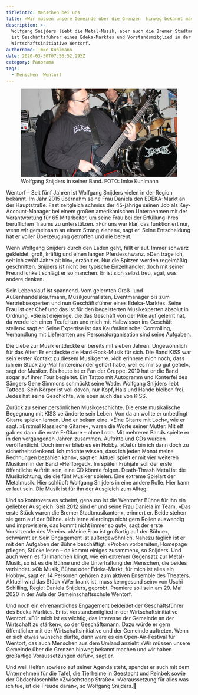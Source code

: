 ```yaml
---
titleintro: Menschen bei uns
title: »Wir müssen unsere Gemeinde über die Grenzen  hinweg bekannt machen.«
description: >-
  Wolfgang Snijders liebt die Metal-Musik, aber auch die Bremer Stadtmusikanten,
  ist Geschäftsführer eines Edeka-Marktes und Vorstandsmitglied in der
  Wirtschaftsinitiative Wentorf.
authorname: Imke Kuhlmann
date: 2020-03-30T07:56:52.295Z
category: Panorama
tags:
  - Menschen  Wentorf
---
```


<figure>
  <img src="/static/media/2020-Snijders-Wolfgang.jpg">
  <figcaption>
Wolfgang Snijders in seiner Band. FOTO: Imke Kuhlmann
   
  </figcaption>
</figure>


Wentorf – Seit fünf Jahren ist Wolfgang Snijders vielen in der Region bekannt. Im Jahr 2015 übernahm seine Frau Daniela den EDEKA-Markt an der Hauptstraße. Fast zeitgleich schmiss der 45-jährige seinen Job als Key-Account-Manager bei einem großen amerikanischen Unternehmen mit der Verantwortung für 65 Mitarbeiter, um seine Frau bei der Erfüllung ihres beruflichen Traums zu unterstützen. »Für uns war klar, das funktioniert nur, wenn wir gemeinsam an einem Strang ziehen«, sagt er. Seine Entscheidung hat er voller Überzeugung getroffen und nie bereut.


Wenn Wolfgang Snijders durch den Laden geht, fällt er auf. Immer schwarz gekleidet, groß, kräftig und einen langen Pferdeschwanz. »Den trage ich, seit ich zwölf Jahre alt bin«, erzählt er. Nur die Spitzen werden regelmäßig geschnitten. Snijders ist nicht der typische Einzelhändler, doch mit seiner Freundlichkeit schlägt er so manchen. Er ist sich selbst treu, egal, was andere denken. 

Sein Lebenslauf ist spannend. Vom gelernten Groß- und Außenhandelskaufmann, Musikjournalisten, Eventmanager bis zum Vertriebsexperten und nun Geschäftsführer eines Edeka-Marktes. Seine Frau ist der Chef und das ist für den begeisterten Musikexperten absolut in Ordnung. »Sie ist diejenige, die das Geschäft von der Pike auf gelernt hat, da werde ich einen Teufel tun und mich mit Halbwissen ins Geschäft stellen« sagt er. Seine Expertise ist das Kaufmännische: Controlling, Verhandlung mit Lieferanten und Personalorganisation sind seine Aufgaben.


Die Liebe zur Musik entdeckte er bereits mit sieben Jahren. Ungewöhnlich für das Alter: Er entdeckte die Hard-Rock-Musik für sich. Die Band KISS war sein erster Kontakt zu diesem Musikgenre. »Ich erinnere mich noch, dass ich ein Stück zig-Mal hintereinander gehört habe, weil es mir so gut gefiel«, sagt der Musiker. Bis heute ist er Fan der Gruppe. 2010 hat er die Band sogar auf ihrer Tour begleitet. Ein Tattoo mit Autogramm und Konterfei des Sängers Gene Simmons schmückt seine Wade. Wolfgang Snijders liebt Tattoos. Sein Körper ist voll davon, nur Kopf, Hals und Hände bleiben frei. Jedes hat seine Geschichte, wie eben auch das von KISS. 

Zurück zu seiner persönlichen Musikgeschichte. Die erste musikalische Begegnung mit KISS veränderte sein Leben. Von da an wollte er unbedingt Gitarre spielen lernen. Und er bekam eine. »Eine Gitarre mit Loch«, wie er sagt. »Erstmal klassische Gitarre«, waren die Worte seiner Mutter. Mit elf gab es dann die erste E-Gitarre – ohne Loch. Mit mehreren Bands spielte er in den vergangenen Jahren zusammen. Auftritte und CDs wurden veröffentlicht. Doch immer blieb es ein Hobby. »Dafür bin ich dann doch zu sicherheitsdenkend. Ich möchte wissen, dass ich jeden Monat meine Rechnungen bezahlen kann«, sagt er. Aktuell spielt er mit vier weiteren Musikern in der Band »Hellforged«. Im späten Frühjahr soll der erste öffentliche Auftritt sein, eine CD könnte folgen. Death-Thrash Metal ist die Musikrichtung, die die fünf Musiker spielen. Eine extreme Spielart der Metalmusik. Hier schlüpft Wolfgang Snijders in eine andere Rolle. Hier kann er laut sein. Die Musik ist für ihn der Ausgleich zum Alltag.


Und so kontrovers es scheint, genauso ist die Wentorfer Bühne für ihn ein geliebter Ausgleich. Seit 2012 sind er und seine Frau Daniela im Team. »Das erste Stück waren die Bremer Stadtmusikanten«, erinnert er. Beide stehen sie gern auf der Bühne. »Ich lerne allerdings nicht gern Rollen auswendig und improvisiere, das kommt nicht immer so gut«, sagt der erste Vorsitzende des Vereins. »Meine Frau ist großartig auf der Bühne«, schwärmt er. Sein Engagement ist außergewöhnlich. Nahezu täglich ist er mit den Aufgaben der Bühne beschäftigt. »Proben vorbereiten, Homepage pflegen, Stücke lesen – da kommt einiges zusammen«, so Snijders. Und auch wenn es für manchen klingt, wie ein extremer Gegensatz zur Metal-Musik, so ist es die Bühne und die Unterhaltung der Menschen, die beides verbindet. »Ob Musik, Bühne oder Edeka-Markt, für mich ist alles ein Hobby«, sagt er. 14 Personen gehören zum aktiven Ensemble des Theaters. Aktuell wird das Stück »Wer krank ist, muss kerngesund sein« von Uschi Schilling, Regie: Daniela Snijders, geprobt. Premiere soll sein am 29. Mai 2020 in der Aula der Gemeinschaftsschule Wentorf. 


Und noch ein ehrenamtliches Engagement bekleidet der Geschäftsführer des Edeka Marktes. Er ist Vorstandsmitglied in der Wirtschaftsinitiative Wentorf. »Für mich ist es wichtig, das Interesse der Gemeinde an der Wirtschaft zu stärken«, so der Geschäftsmann. Dazu würde er gern öffentlicher mit der Wirtschaftsinitiative und der Gemeinde auftreten. Wenn er sich etwas wünsche dürfte, dann wäre es ein Open-Air-Festival für Wentorf, das auch Menschen aus dem Umland anzieht »Wir müssen unsere Gemeinde über die Grenzen hinweg bekannt machen und wir haben großartige Voraussetzungen dafür«, sagt er. 




Und weil Helfen sowieso auf seiner Agenda steht, spendet er auch mit dem Unternehmen für die Tafel, die Tierheime in Geestacht und Reinbek sowie der Obdachlosenhilfe »Zwischstopp Straße«. »Voraussetzung für alles was ich tue, ist die Freude daran«, so Wolfgang Snijders.